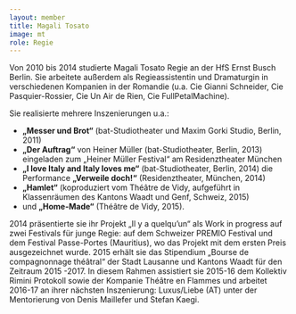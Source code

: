 ```yaml
---
layout: member
title: Magali Tosato
image: mt
role: Regie
---
```


Von 2010 bis 2014 studierte Magali Tosato Regie an der HfS Ernst Busch Berlin. Sie arbeitete außerdem als Regieassistentin und Dramaturgin in verschiedenen Kompanien in der Romandie (u.a. Cie Gianni Schneider, Cie Pasquier-Rossier, Cie Un Air de Rien, Cie FullPetalMachine).

Sie realisierte mehrere Inszenierungen u.a.:
- **„Messer und Brot“** (bat-Studiotheater und Maxim Gorki Studio, Berlin, 2011)
- **„Der Auftrag“** von Heiner Müller (bat-Studiotheater, Berlin, 2013) eingeladen zum „Heiner Müller Festival“ am Residenztheater München
- **„I love Italy and Italy loves me“** (bat-Studiotheater, Berlin, 2014)
  die Performance **„Verweile doch!“** (Residenztheater, München, 2014)
- **„Hamlet“** (koproduziert vom Théâtre de Vidy, aufgeführt in Klassenräumen des Kantons Waadt und Genf, Schweiz, 2015)
- und **„Home-Made“** (Théâtre de Vidy, 2015).

2014 präsentierte sie ihr Projekt „Il y a quelqu’un“ als Work in progress auf zwei Festivals für junge Regie: auf dem Schweizer PREMIO Festival und dem Festival Passe-Portes (Mauritius), wo das Projekt mit dem ersten Preis ausgezeichnet wurde.
2015 erhält sie das Stipendium „Bourse de compagnonnage théâtral“ der Stadt Lausanne und Kantons Waadt für den Zeitraum 2015 -2017. In diesem Rahmen assistiert sie 2015-16 dem Kollektiv Rimini Protokoll sowie der Kompanie Théâtre en Flammes und arbeitet 2016-17 an ihrer nächsten Inszenierung: Luxus/Liebe (AT) unter der Mentorierung von Denis Maillefer und Stefan Kaegi.
